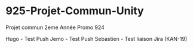# 925-Projet-Commun-Unity
Projet commun 2eme Année Promo 924 

Hugo - Test Push
Jemo - Test Push
Sebastien - Test liaison Jira (KAN-19)
